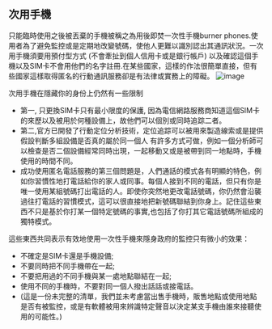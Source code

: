 [Title]: # (用完即丟手機)
[Order]: # (7)

## 次用手機

只能臨時使用之後被丟棄的手機被稱之為用後即焚一次性手機burner phones.使用者為了避免監控或是定期地改變號碼，使他人更難以識別認出其通訊狀況。一次用手機須要用預付型方式 (不會牽扯到個人信用卡或是銀行帳戶) 以及確認這個手機以及SIM卡不會用他們的名字註冊.在某些國家，這樣的作法很簡單直接，但有些國家這樣取得匿名的行動通訊服務卻是有法律或實務上的障礙。
![image](mobile7.png)

次用手機在隱藏你的身份上仍然有一些限制
* 第一, 只更換SIM卡只有最小限度的保護, 因為電信網路服務商知道這個SIM卡的來歷以及被用於何種設備上，故他們可以個別或同時追踪二者。
* 第二,官方已開發了行動定位分析技術，定位追踪可以被用來製造線索或是提供假設判斷多組設備是否真的屬於同一個人 有許多方式可做，例如一個分析師可以檢查是否二個設備經常同時出現，一起移動又或是被帶到同一地點時，手機使用的時間不同。
* 成功使用匿名電話服務的第三個問題是，人們通話的模式各有明顯的特色，例如你習慣性地打電話給你的家人或同事。每個人接到不同的電話，但只有你是唯一使用某組號碼打出電話的人。即使你突然地更改電話號碼，你仍然會沿襲過往打電話的習慣模式，這可以很直接地把新號碼聯結到你身上。記住這些東西不只是基於你打某一個特定號碼的事實,也包括了你打其它電話號碼所組成的獨特模式。

這些東西共同表示有效地使用一次性手機來隱身政府的監控只有微小的效果：
* 不確定是SIM卡還是手機設備;
* 不要同時把不同手機帶在一起;
* 不要把用過的不同手機與某一處地點聯結在一起;
* 使用不同的手機時，不要對同一個人撥出話話或接電話。
* (這是一份未完整的清單，我們並未考慮當出售手機時，販售地點或使用地點是否有被監控，或是有軟體被用來辨識特定聲音以決定某支手機由誰來接聽使用的可能性。)
